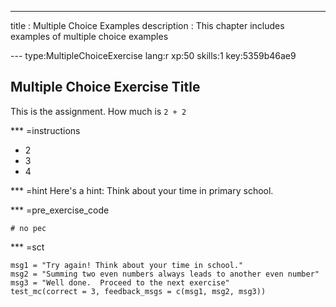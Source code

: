 ---
title       : Multiple Choice Examples
description : This chapter includes examples of multiple choice examples


--- type:MultipleChoiceExercise lang:r xp:50 skills:1 key:5359b46ae9
## Multiple Choice Exercise Title
This is the assignment.
How much is `2 + 2`



*** =instructions
- 2
- 3
- 4

*** =hint
Here's a hint:  Think about your time in primary school.

*** =pre_exercise_code
```{r}
# no pec
```

*** =sct
```{r}
msg1 = "Try again! Think about your time in school."
msg2 = "Summing two even numbers always leads to another even number"
msg3 = "Well done.  Proceed to the next exercise"
test_mc(correct = 3, feedback_msgs = c(msg1, msg2, msg3))
```
